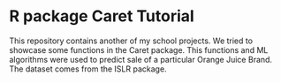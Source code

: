 # R package Caret Tutorial


This repository contains another of my school projects. We tried to showcase some functions in the Caret package. This functions and ML algorithms were used to predict sale of a particular Orange Juice Brand. The dataset comes from the ISLR package. 
